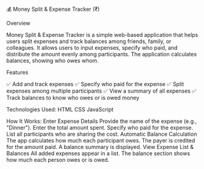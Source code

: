 💰 Money Split & Expense Tracker (₹)

Overview

Money Split & Expense Tracker is a simple web-based application that helps users split expenses and track balances among friends, family, or colleagues. It allows users to input expenses, specify who paid, and distribute the amount evenly among participants. The application calculates balances, showing who owes whom.

Features

✅ Add and track expenses
✅ Specify who paid for the expense
✅ Split expenses among multiple participants
✅ View a summary of all expenses
✅ Track balances to know who owes or is owed money

Technologies Used:
HTML
CSS
JavaScript

How It Works:
Enter Expense Details
Provide the name of the expense (e.g., "Dinner").
Enter the total amount spent.
Specify who paid for the expense.
List all participants who are sharing the cost.
Automatic Balance Calculation
The app calculates how much each participant owes.
The payer is credited for the amount paid.
A balance summary is displayed.
View Expense List & Balances
All added expenses appear in a list.
The balance section shows how much each person owes or is owed.

